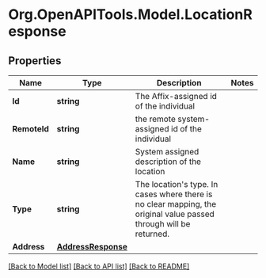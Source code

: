 # Org.OpenAPITools.Model.LocationResponse

## Properties

Name | Type | Description | Notes
------------ | ------------- | ------------- | -------------
**Id** | **string** | The Affix-assigned id of the individual | 
**RemoteId** | **string** | the remote system-assigned id of the individual | 
**Name** | **string** | System assigned description of the location | 
**Type** | **string** | The location&#39;s type. In cases where there is no clear mapping, the original value passed through will be returned.  | 
**Address** | [**AddressResponse**](AddressResponse.md) |  | 

[[Back to Model list]](../README.md#documentation-for-models) [[Back to API list]](../README.md#documentation-for-api-endpoints) [[Back to README]](../README.md)

